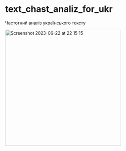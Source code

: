 # text_chast_analiz_for_ukr
Частотний аналіз українського тексту

 <img width="375" alt="Screenshot 2023-06-22 at 22 15 15" src="https://github.com/dmytra/text_chast_analiz_for_ukr/assets/105235692/40264af4-dd91-49a7-bdd2-5745a84a5f66">

